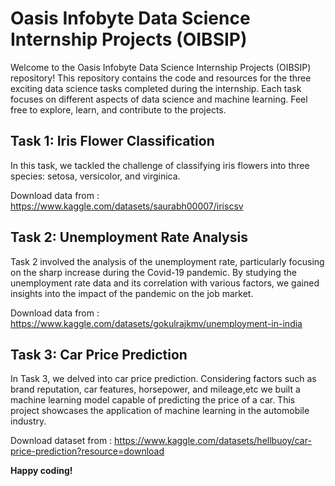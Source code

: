 # Oasis Infobyte Data Science Internship Projects (OIBSIP)

Welcome to the Oasis Infobyte Data Science Internship Projects (OIBSIP) repository! This repository contains the code and resources for the three exciting data science tasks completed during the internship. Each task focuses on different aspects of data science and machine learning. Feel free to explore, learn, and contribute to the projects.

## Task 1: Iris Flower Classification

In this task, we tackled the challenge of classifying iris flowers into three species: setosa, versicolor, and virginica.

Download data from : https://www.kaggle.com/datasets/saurabh00007/iriscsv

## Task 2: Unemployment Rate Analysis

Task 2 involved the analysis of the unemployment rate, particularly focusing on the sharp increase during the Covid-19 pandemic. By studying the unemployment rate data and its correlation with various factors, we gained insights into the impact of the pandemic on the job market.

Download data from : https://www.kaggle.com/datasets/gokulrajkmv/unemployment-in-india

## Task 3: Car Price Prediction

In Task 3, we delved into car price prediction. Considering factors such as brand reputation, car features, horsepower, and mileage,etc we built a machine learning model capable of predicting the price of a car. This project showcases the application of machine learning in the automobile industry.

Download dataset from : https://www.kaggle.com/datasets/hellbuoy/car-price-prediction?resource=download


**Happy coding!**

